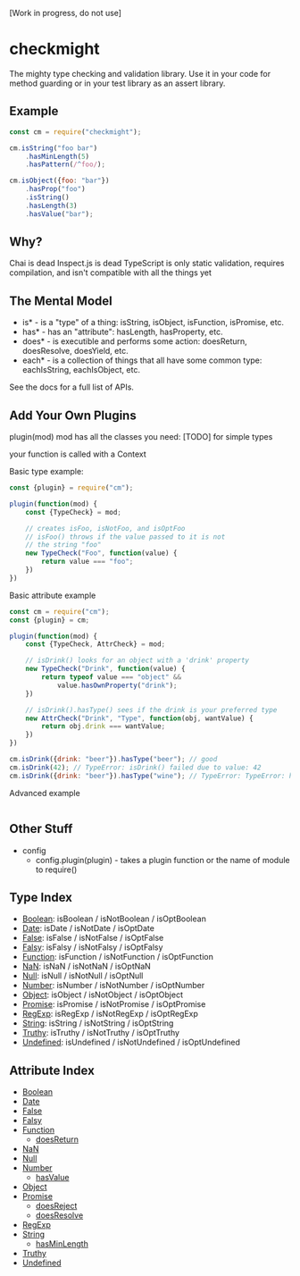 [Work in progress, do not use]

# checkmight
The mighty type checking and validation library. Use it in your code for method guarding or in your test library as an assert library.

## Example
``` js
const cm = require("checkmight");

cm.isString("foo bar")
    .hasMinLength(5)
    .hasPattern(/^foo/);

cm.isObject({foo: "bar"})
    .hasProp("foo")
    .isString()
    .hasLength(3)
    .hasValue("bar");
```

## Why?
Chai is dead
Inspect.js is dead
TypeScript is only static validation, requires compilation, and isn't compatible with all the things yet

## The Mental Model
* is* - is a "type" of a thing: isString, isObject, isFunction, isPromise, etc.
* has* - has an "attribute": hasLength, hasProperty, etc.
* does* - is executible and performs some action: doesReturn, doesResolve, doesYield, etc.
* each* - is a collection of things that all have some common type: eachIsString, eachIsObject, etc.

See the docs for a full list of APIs.

## Add Your Own Plugins
plugin(mod)
mod has all the classes you need: [TODO]
for simple types

your function is called with a Context

Basic type example:
``` js
const {plugin} = require("cm");

plugin(function(mod) {
    const {TypeCheck} = mod;

    // creates isFoo, isNotFoo, and isOptFoo
    // isFoo() throws if the value passed to it is not
    // the string "foo"
    new TypeCheck("Foo", function(value) {
        return value === "foo";
    })
})
```

Basic attribute example
``` js
const cm = require("cm");
const {plugin} = cm;

plugin(function(mod) {
    const {TypeCheck, AttrCheck} = mod;

    // isDrink() looks for an object with a 'drink' property
    new TypeCheck("Drink", function(value) {
        return typeof value === "object" &&
            value.hasOwnProperty("drink");
    })

    // isDrink().hasType() sees if the drink is your preferred type
    new AttrCheck("Drink", "Type", function(obj, wantValue) {
        return obj.drink === wantValue;
    })
})

cm.isDrink({drink: "beer"}).hasType("beer"); // good
cm.isDrink(42); // TypeError: isDrink() failed due to value: 42
cm.isDrink({drink: "beer"}).hasType("wine"); // TypeError: TypeError: hasType() failed due to value: { drink: 'beer' }
```

Advanced example
``` js
```

## Other Stuff
* config
    * config.plugin(plugin) - takes a plugin function or the name of module to require()


## Type Index
* [Boolean](https://apowers313.github.io/checkmight/boolean.html): isBoolean / isNotBoolean / isOptBoolean
* [Date](https://apowers313.github.io/checkmight/date.html): isDate / isNotDate / isOptDate
* [False](https://apowers313.github.io/checkmight/false.html): isFalse / isNotFalse / isOptFalse
* [Falsy](https://apowers313.github.io/checkmight/falsy.html): isFalsy / isNotFalsy / isOptFalsy
* [Function](https://apowers313.github.io/checkmight/function.html): isFunction / isNotFunction / isOptFunction
* [NaN](https://apowers313.github.io/checkmight/nan.html): isNaN / isNotNaN / isOptNaN
* [Null](https://apowers313.github.io/checkmight/null.html): isNull / isNotNull / isOptNull
* [Number](https://apowers313.github.io/checkmight/number.html): isNumber / isNotNumber / isOptNumber
* [Object](https://apowers313.github.io/checkmight/object.html): isObject / isNotObject / isOptObject
* [Promise](https://apowers313.github.io/checkmight/promise.html): isPromise / isNotPromise / isOptPromise
* [RegExp](https://apowers313.github.io/checkmight/regexp.html): isRegExp / isNotRegExp / isOptRegExp
* [String](https://apowers313.github.io/checkmight/string.html): isString / isNotString / isOptString
* [Truthy](https://apowers313.github.io/checkmight/truthy.html): isTruthy / isNotTruthy / isOptTruthy
* [Undefined](https://apowers313.github.io/checkmight/undefined.html): isUndefined / isNotUndefined / isOptUndefined


## Attribute Index
* [Boolean](#user-content-boolean)
* [Date](#user-content-date)
* [False](#user-content-false)
* [Falsy](#user-content-falsy)
* [Function](#user-content-function)
    * [doesReturn](#user-content-isfunctiondoesreturn)
* [NaN](#user-content-nan)
* [Null](#user-content-null)
* [Number](#user-content-number)
    * [hasValue](#user-content-isnumberhasvalue)
* [Object](#user-content-object)
* [Promise](#user-content-promise)
    * [doesReject](#user-content-ispromisedoesreject)
    * [doesResolve](#user-content-ispromisedoesresolve)
* [RegExp](#user-content-regexp)
* [String](#user-content-string)
    * [hasMinLength](#user-content-isstringhasminlength)
* [Truthy](#user-content-truthy)
* [Undefined](#user-content-undefined)

